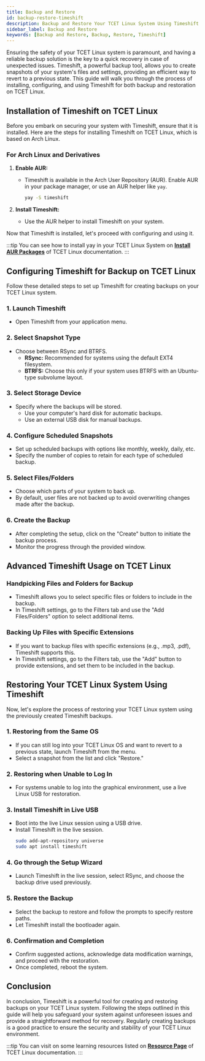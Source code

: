 ```yaml
---
title: Backup and Restore
id: backup-restore-timeshift
description: Backup and Restore Your TCET Linux System Using Timeshift
sidebar_label: Backup and Restore
keywords: [Backup and Restore, Backup, Restore, Timeshift]
---
```


Ensuring the safety of your TCET Linux system is paramount, and having a reliable backup solution is the key to a quick recovery in case of unexpected issues. Timeshift, a powerful backup tool, allows you to create snapshots of your system's files and settings, providing an efficient way to revert to a previous state. This guide will walk you through the process of installing, configuring, and using Timeshift for both backup and restoration on TCET Linux.

## Installation of Timeshift on TCET Linux

Before you embark on securing your system with Timeshift, ensure that it is installed. Here are the steps for installing Timeshift on TCET Linux, which is based on Arch Linux.

### For Arch Linux and Derivatives

1. **Enable AUR:**
   - Timeshift is available in the Arch User Repository (AUR). Enable AUR in your package manager, or use an AUR helper like `yay`.
     ```bash
     yay -S timeshift
     ```

2. **Install Timeshift:**
   - Use the AUR helper to install Timeshift on your system.

Now that Timeshift is installed, let's proceed with configuring and using it.

:::tip
You can see how to install yay in your TCET Linux System on **[Install AUR Packages](yay)** of TCET Linux documentation.
:::
<br />

## Configuring Timeshift for Backup on TCET Linux

Follow these detailed steps to set up Timeshift for creating backups on your TCET Linux system.

### 1. Launch Timeshift

- Open Timeshift from your application menu.

### 2. Select Snapshot Type

- Choose between RSync and BTRFS.
  - **RSync:** Recommended for systems using the default EXT4 filesystem.
  - **BTRFS:** Choose this only if your system uses BTRFS with an Ubuntu-type subvolume layout.

### 3. Select Storage Device

- Specify where the backups will be stored.
  - Use your computer's hard disk for automatic backups.
  - Use an external USB disk for manual backups.

### 4. Configure Scheduled Snapshots

- Set up scheduled backups with options like monthly, weekly, daily, etc.
- Specify the number of copies to retain for each type of scheduled backup.

### 5. Select Files/Folders

- Choose which parts of your system to back up.
- By default, user files are not backed up to avoid overwriting changes made after the backup.

### 6. Create the Backup

- After completing the setup, click on the "Create" button to initiate the backup process.
- Monitor the progress through the provided window.

## Advanced Timeshift Usage on TCET Linux

### Handpicking Files and Folders for Backup

- Timeshift allows you to select specific files or folders to include in the backup.
- In Timeshift settings, go to the Filters tab and use the "Add Files/Folders" option to select additional items.

### Backing Up Files with Specific Extensions

- If you want to backup files with specific extensions (e.g., .mp3, .pdf), Timeshift supports this.
- In Timeshift settings, go to the Filters tab, use the "Add" button to provide extensions, and set them to be included in the backup.

## Restoring Your TCET Linux System Using Timeshift

Now, let's explore the process of restoring your TCET Linux system using the previously created Timeshift backups.

### 1. Restoring from the Same OS

- If you can still log into your TCET Linux OS and want to revert to a previous state, launch Timeshift from the menu.
- Select a snapshot from the list and click "Restore."

### 2. Restoring when Unable to Log In

- For systems unable to log into the graphical environment, use a live Linux USB for restoration.

### 3. Install Timeshift in Live USB

- Boot into the live Linux session using a USB drive.
- Install Timeshift in the live session.
  ```bash
  sudo add-apt-repository universe
  sudo apt install timeshift
  ```

### 4. Go through the Setup Wizard

- Launch Timeshift in the live session, select RSync, and choose the backup drive used previously.

### 5. Restore the Backup

- Select the backup to restore and follow the prompts to specify restore paths.
- Let Timeshift install the bootloader again.

### 6. Confirmation and Completion

- Confirm suggested actions, acknowledge data modification warnings, and proceed with the restoration.
- Once completed, reboot the system.

## Conclusion

In conclusion, Timeshift is a powerful tool for creating and restoring backups on your TCET Linux system. Following the steps outlined in this guide will help you safeguard your system against unforeseen issues and provide a straightforward method for recovery. Regularly creating backups is a good practice to ensure the security and stability of your TCET Linux environment.

:::tip
You can visit on some learning resources listed on **[Resource Page](/docs/projects/tcet-linux/resources.md)** of TCET Linux documentation.
:::
<br />